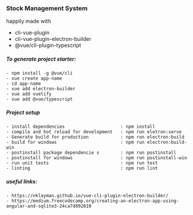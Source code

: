 ### Stock Management System

happily made with
- cli-vue-plugin
- cli-vue-plugin-electron-builder
- @vue/cli-plugin-typescript

##### To generate project starter:
    - npm install -g @vue/cli
    - vue create app-name
    - cd app-name
    - vue add electron-builder
    - vue add vuetify
    - vue add @vue/typescript

##### Project setup
    - install dependencies                     : npm install
    - compile and hot reload for development   : npm run eletron:serve
    - Generate build for production            : npm run electron:build
    - build for windows                        : npm run electron:build-win
    - postinstall package dependencie s        : npm run postinstall
    - postinstall for windows                  : npm run postinstall-win
    - run unit tests                           : npm run test
    - linting                                  : npm run lint
    
##### useful links:
    - https://nklayman.github.io/vue-cli-plugin-electron-builder/
    - https://medium.freecodecamp.org/creating-an-electron-app-using-angular-and-sqlite3-24ca7d892810
